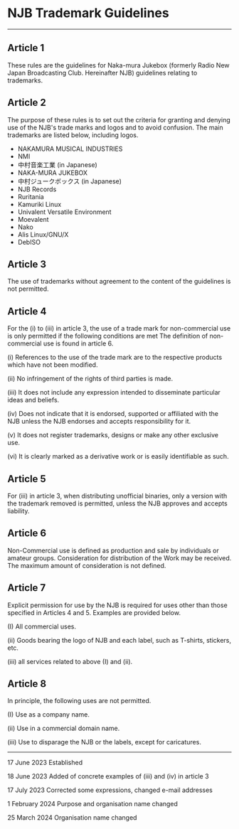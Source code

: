 # NJB Trademark Guidelines
-----
## Article 1
These rules are the guidelines for Naka-mura Jukebox (formerly Radio New Japan Broadcasting Club. Hereinafter NJB) guidelines relating to trademarks.

## Article 2
The purpose of these rules is to set out the criteria for granting and denying use of the NJB's trade marks and logos and to avoid confusion. The main trademarks are listed below, including logos.

* NAKAMURA MUSICAL INDUSTRIES
* NMI
* 中村音楽工業 (in Japanese)
* NAKA-MURA JUKEBOX
* 中村ジュークボックス (in Japanese)
* NJB Records
* Ruritania
* Kamuriki Linux
* Univalent Versatile Environment
* Moevalent
* Nako
* Alis Linux/GNU/X
* DebISO

## Article 3
The use of trademarks without agreement to the content of the guidelines is not permitted.

## Article 4
For the (i) to (iii) in article 3, the use of a trade mark for non-commercial use is only permitted if the following conditions are met The definition of non-commercial use is found in article 6.

(i) References to the use of the trade mark are to the respective products which have not been modified.

(ii) No infringement of the rights of third parties is made.

(iii) It does not include any expression intended to disseminate particular ideas and beliefs.

(iv) Does not indicate that it is endorsed, supported or affiliated with the NJB unless the NJB endorses and accepts responsibility for it.

(v) It does not register trademarks, designs or make any other exclusive use.

(vi) It is clearly marked as a derivative work or is easily identifiable as such.

## Article 5
For (iii) in article 3, when distributing unofficial binaries, only a version with the trademark removed is permitted, unless the NJB approves and accepts liability.

## Article 6
Non-Commercial use is defined as production and sale by individuals or amateur groups. Consideration for distribution of the Work may be received. The maximum amount of consideration is not defined.

## Article 7
Explicit permission for use by the NJB is required for uses other than those specified in Articles 4 and 5. Examples are provided below.

(I) All commercial uses.

(ii) Goods bearing the logo of NJB and each label, such as T-shirts, stickers, etc.

(iii) all services related to above (I) and (ii).

## Article 8
In principle, the following uses are not permitted.

(I) Use as a company name.

(ii) Use in a commercial domain name.

(iii) Use to disparage the NJB or the labels, except for caricatures.

-----

17 June 2023 Established

18 June 2023 Added of concrete examples of (iii) and (iv) in article 3

17 July 2023 Corrected some expressions, changed e-mail addresses

1 February 2024 Purpose and organisation name changed

25 March 2024 Organisation name changed
